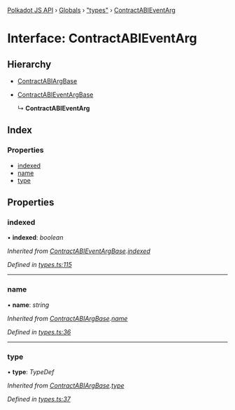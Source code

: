 [Polkadot JS API](../README.md) › [Globals](../globals.md) › ["types"](../modules/_types_.md) › [ContractABIEventArg](_types_.contractabieventarg.md)

# Interface: ContractABIEventArg

## Hierarchy

* [ContractABIArgBase](_types_.contractabiargbase.md)

* [ContractABIEventArgBase](_types_.contractabieventargbase.md)

  ↳ **ContractABIEventArg**

## Index

### Properties

* [indexed](_types_.contractabieventarg.md#indexed)
* [name](_types_.contractabieventarg.md#name)
* [type](_types_.contractabieventarg.md#type)

## Properties

###  indexed

• **indexed**: *boolean*

*Inherited from [ContractABIEventArgBase](_types_.contractabieventargbase.md).[indexed](_types_.contractabieventargbase.md#indexed)*

*Defined in [types.ts:115](https://github.com/polkadot-js/api/blob/cf01c41b33/packages/api-contract/src/types.ts#L115)*

___

###  name

• **name**: *string*

*Inherited from [ContractABIArgBase](_types_.contractabiargbase.md).[name](_types_.contractabiargbase.md#name)*

*Defined in [types.ts:36](https://github.com/polkadot-js/api/blob/cf01c41b33/packages/api-contract/src/types.ts#L36)*

___

###  type

• **type**: *TypeDef*

*Inherited from [ContractABIArgBase](_types_.contractabiargbase.md).[type](_types_.contractabiargbase.md#type)*

*Defined in [types.ts:37](https://github.com/polkadot-js/api/blob/cf01c41b33/packages/api-contract/src/types.ts#L37)*
